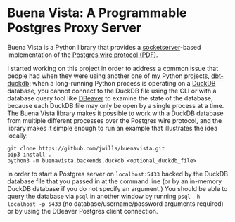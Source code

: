 # Buena Vista: A Programmable Postgres Proxy Server

Buena Vista is a Python library that provides a [socketserver](https://docs.python.org/3/library/socketserver.html)-based implementation
of the [Postgres wire protocol (PDF)](https://beta.pgcon.org/2014/schedule/attachments/330_postgres-for-the-wire.pdf).

I started working on this project in order to address a common issue that people had when they were using another
one of my Python projects, [dbt-duckdb](https://github.com/jwills/dbt-duckdb): when a long-running Python process
is operating on a [DuckDB](http://duckdb.org) database, you cannot connect to the DuckDB file using the CLI or
with a database query tool like [DBeaver](https://dbeaver.io/) to examine the state of the database, because each DuckDB file
may only be open by a single process at a time. The Buena Vista library makes it possible to work with a DuckDB database
from multiple different processes over the Postgres wire protocol, and the library makes it simple enough to run an example
that illustrates the idea locally:

```
git clone https://github.com/jwills/buenavista.git
pip3 install .
python3 -m buenavista.backends.duckdb <optional_duckdb_file>
```

in order to start a Postgres server on `localhost:5433` backed by the DuckDB database file that you passed in at the command line
(or by an in-memory DuckDB database if you do not specify an argument.) You should be able to query the database via `psql` in
another window by running `psql -h localhost -p 5433` (no database/username/password arguments required) or by using the DBeaver
Postgres client connection.
